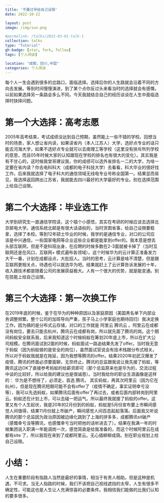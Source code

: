 ```yaml
---
title: '不要过早给自己设限'
date: 2022-10-22

layout: post
image: /img/sun.png

#permalink: /talks/2015-03-01-talk-1
collection: talks
type: "Tutorial"
gh-badge: [star, fork, follow]
tags: [个人闲谈]

location: "成都，四川,中国"
categories: 个人闲谈
---
```


每个人一生会遇到很多的岔路口，面临选择。选择后你的人生路就会沿着不同的方向去发展。等到时间慢慢演进，到了某个点你反过头来看当时的选择就会有感慨，以前如果选择另一条路会多么不同。今天我就结合自己的经历谈谈在人生中面临选择时抉择问题。

# 第一个大选择：高考志愿

2005年高考结束，考试成绩没达到自己预期，虽然能上一些不错的学校。回想当时的场景，家人想让省内读，如果读省内（本人江苏人）大学，选好点专业的话只能去河海大学，如果不选好点专业就可以去南理工等学校（这里没有排斥所列学校的意思，而且05年时候大家的认知跟现在学校的排名也有很大的变化）。其实我是有不甘心的，这时候我堂哥建议我，你的成绩可以选外省排名一二的大学，为啥一定要在省内读？你去电科科大（成都的电子科技大学）去看看，科大毕业的很好找工作。后来我就选择了电子科大的通信领域无线电专业号称全国第一。结果显而易见，我选择返回跨出江苏省，我就能去四川最好的大学最好的专业。别在选择范围上给自己设限。

# 第二个大选择：毕业选工作

大学到研究生一直通信学院读，这个插个小感悟，其实在考研的时候应该去选择北京邮电大学。通信系统北邮是有很大话语权的，当时贪图省事，给自己设限要稳拿，选择了本校。等到12年硕士毕业的时候，我学的是通信专业，对口的公司应该是中兴通信，一些国家电网等企业这些企业都是能拿到offer的。我本意是想去头部互联网，但是不是科班出身，在应聘的时候多数在2-3面就被卡掉了（当时互联网还是在风口，互联网+ 模式遍布各领域）。这个时候华为的云计算正准备发力大干一番，计划在成都设点，大批招人。当时的思考，云计算是啥不清楚，但是跟互联网更相关点，待遇也可以就选华为吧。结果就赶上了云计算告诉发展的十年，收入跟技术都是随着公司的发展获益极大。人有一个很大的优势，就是能变通。别在技能上给自己设限。

# 第三个大选择：第一次换工作

在2019年底的时候，鉴于在华为的种种原因以及家庭原因（美国黑名单下内部业务调整频繁，整个公司的加班导向严重，孩子马上小学家庭也期待回归）我决定换工作。因为搞的是分布式云存储，对口的工作就是 阿里云   腾讯云 。阿里云在成都没有岗位，要去只能去杭州，腾讯云在成都有岗，所以就先面了腾讯的岗。这个期间蚂蚁安全联系我，后来我知道这个时候蚂蚁在筹划20年底上市，所以在扩大公司规模。在腾讯面试到2面的时候，蚂蚁面试一路追结果先发了offer。当时我无意于蚂蚁（因为蚂蚁做的是安全的岗位），虽然面试官说会有技术栈跟分布式相关。所以对于蚂蚁我就是在拖延，因为我想等腾讯的offer。结果2020年初武汉爆发了疫情，腾讯的终面必须要面聊，无奈终止。腾讯的总监跟我说让我先接了蚂蚁，等腾讯这边OK了直接参考蚂蚁的给薪资即可（那个总监原来也是华为的，交流过程中谈的比较好，所以给我的建议也是很诚恳）。当时我给你的职业生涯画像是这样的： 华为是不想待了，必须走，首选 腾讯， 其实蚂蚁，再其次阿里云（因为它在杭州）。但是现在腾讯短期可能不会有offer了（疫情不确定，事实证明幸亏没等），我可以先选蚂蚁，如果腾讯后面有offer了再过去，或者后面内部转岗到阿里云。蚂蚁还在计划上市，可以去碰一把运气。所以最终我就接了蚂蚁的offer。这里又有个人生起伏，我是20年的2月份到的蚂蚁，蚂蚁是5月份宣布要上市瞬间感觉人间值得，结果11月份就上市破产，瞬间感觉人间百态起起落落。后面我又听说腾讯的那个总监因为政治原因被边缘化跳到了上海的拼多多，成都腾讯sit破产（感慨幸亏没等腾讯，也感慨幸亏当时把他的话听进去了）。结果在我满一年的时候集团说入职满一年能调岗一次，感觉简直是给我准备的，而这个时候阿里云在成都有site 了，所以我现在来到了成都阿里云。无心插柳柳成荫。别在职业规划上给自己设限。

# 小结：

人生在重要阶段有指路人当然是最好的事情，相当于有贵人相助。但是这种是机遇，不可求。当无人指路的时候，我们不该把自己视线遮挡的太窄，人生有很多不确定性，可能这也是人生让人充满惊喜的必要条件。我相信我们能做的比我们认知的要多很多。
